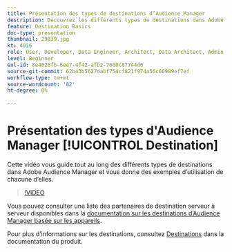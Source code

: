 ```yaml
---
title: Présentation des types de destinations d’Audience Manager
description: Découvrez les différents types de destinations dans Adobe Audience Manager et donnez des exemples d’utilisation de chacune d’elles.
feature: Destination Basics
doc-type: presentation
thumbnail: 29839.jpg
kt: 4016
role: User, Developer, Data Engineer, Architect, Data Architect, Admin, Leader
level: Beginner
exl-id: 8e4026fb-6ee7-4f42-afb2-7600c87744d6
source-git-commit: 62b43b5627dabf754cf821f974a56c60989ef7ef
workflow-type: tm+mt
source-wordcount: '82'
ht-degree: 0%

---
```


# Présentation des types d&#39;Audience Manager [!UICONTROL Destination]

Cette vidéo vous guide tout au long des différents types de destinations dans Adobe Audience Manager et vous donne des exemples d’utilisation de chacune d’elles.

>[!VIDEO](https://video.tv.adobe.com/v/29839/?quality=12)

Vous pouvez consulter une liste des partenaires de destination serveur à serveur disponibles dans la [documentation sur les destinations d’Audience Manager basée sur les appareils](https://experienceleague.adobe.com/docs/audience-manager/user-guide/features/destinations/device-based/device-based-destinations-list.html?lang=fr).

Pour plus d’informations sur les destinations, consultez [Destinations](https://experienceleague.adobe.com/docs/audience-manager/user-guide/features/destinations/destinations.html?lang=fr) dans la documentation du produit.
